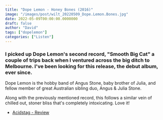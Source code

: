 ```yaml
---
title: "Dope Lemon - Honey Bones (2016)"
image: "/images/post/wilt_20220509_Dope.Lemon.Bones.jpg"
date: 2022-05-09T00:00:00.0000000
draft: false
author: "David"
tags: ["dopelemon"]
categories: ["Listen"]
---
```

### I picked up Dope Lemon's second record, "Smooth Big Cat" a couple of trips back when I ventured across the big ditch to Melbourne. I've been looking for this release, the debut album, ever since.

 Dope Lemon is the hobby band of Angus Stone, baby brother of Julia, and fellow member of great Australian sibling duo, Angus & Julia Stone. 

 Along with the previously mentioned record, this follows a similar vein of chilled out, stoner bliss that's completely intoxicating. Love it!

-  [Acidstag - Review](https://acidstag.com/2016/07/we-review-dope-lemons-debut-album-honey-bones/)